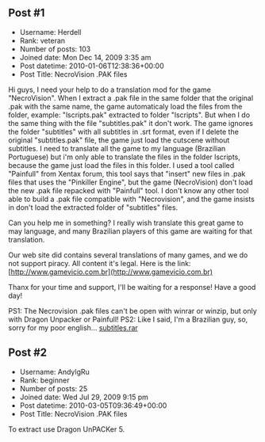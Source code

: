 ## Post #1
- Username: Herdell
- Rank: veteran
- Number of posts: 103
- Joined date: Mon Dec 14, 2009 3:35 am
- Post datetime: 2010-01-06T12:38:36+00:00
- Post Title: NecroVision .PAK files

Hi guys, I need your help to do a translation mod for the game "NecroVision". When I extract a .pak file in the same folder that the original .pak with the same name, the game automaticaly load the files from the folder, example: "lscripts.pak" extracted to folder "lscripts". But when I do the same thing with the file "subtitles.pak" it don't work. The game ignores the folder "subtitles" with all subtitles in .srt format, even if I delete the original "subtitles.pak" file, the game just load the cutscene without subtitles. I need to translate all the game to my language (Brazilian Portuguese) but i'm only able to translate the files in the folder lscripts, because the game just load the files in this folder. I used a tool called "Painfull" from Xentax forum, this tool says that "insert" new files in .pak files that uses the "Pinkiller Engine", but the game (NecroVision) don't load the new .pak file repacked with "Painfull" tool. I don't know any other tool able to build a .pak file compatible with "Necrovision", and the game insists in don't load the extracted folder of "subtitles" files.

Can you help me in something? I really wish translate this great game to may language, and many Brazilian players of this game are waiting for that translation.

Our web site did contains several translations of many games, and we do not support piracy. All content it's legal. Here is the link: [http://www.gamevicio.com.br](http://www.gamevicio.com.br)

Thanx for your time and support, I'll be waiting for a response! Have a good day!

PS1: The Necrovision .pak files can't be open with winrar or winzip, but only with Dragon Unpacker or Painfull!
PS2: Like I said, I'm a Brazilian guy, so, sorry for my poor english...
[subtitles.rar](https://xentaxbackup.github.io/file/2695_subtitles.rar)
## Post #2
- Username: AndylgRu
- Rank: beginner
- Number of posts: 25
- Joined date: Wed Jul 29, 2009 9:15 pm
- Post datetime: 2010-03-05T09:36:49+00:00
- Post Title: NecroVision .PAK files

To extract use Dragon UnPACKer 5.
